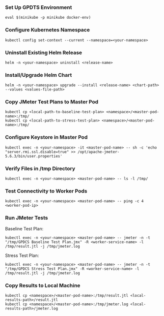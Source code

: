 ### Set Up GPDTS Environment

```
eval $(minikube -p minikube docker-env)
```
### Configure Kubernetes Namespace

```
kubectl config set-context --current --namespace=<your-namespace>
```
### Uninstall Existing Helm Release
```
helm -n <your-namespace> uninstall <release-name>
```
### Install/Upgrade Helm Chart
```
helm -n <your-namespace> upgrade --install <release-name> <chart-path> --values <values-file-path>
```
### Copy JMeter Test Plans to Master Pod
```
kubectl cp <local-path-to-baseline-test-plan> <namespace>/<master-pod-name>:/tmp/
kubectl cp <local-path-to-stress-test-plan> <namespace>/<master-pod-name>:/tmp/
```
### Configure Keystore in Master Pod
```
kubectl exec -n <your-namespace> -it <master-pod-name> -- sh -c 'echo "server.rmi.ssl.disable=true" >> /opt/apache-jmeter-5.6.3/bin/user.properties'
```
### Verify Files in /tmp Directory
```
kubectl exec -n <your-namespace> <master-pod-name> -- ls -l /tmp/
```
### Test Connectivity to Worker Pods
```
kubectl exec -n <your-namespace> <master-pod-name> -- ping -c 4 <worker-pod-ip>
```
### Run JMeter Tests
Baseline Test Plan:
```
kubectl exec -n <your-namespace> <master-pod-name> -- jmeter -n -t "/tmp/GPDCS Baseline Test Plan.jmx" -R <worker-service-name> -l /tmp/result.jtl -j /tmp/jmeter.log
```
Stress Test Plan:
```
kubectl exec -n <your-namespace> <master-pod-name> -- jmeter -n -t "/tmp/GPDCS Stress Test Plan.jmx" -R <worker-service-name> -l /tmp/result.jtl -j /tmp/jmeter.log
```
### Copy Results to Local Machine
```
kubectl cp <namespace>/<master-pod-name>:/tmp/result.jtl <local-results-path>/result.jtl
kubectl cp <namespace>/<master-pod-name>:/tmp/jmeter.log <local-results-path>/jmeter.log
```
